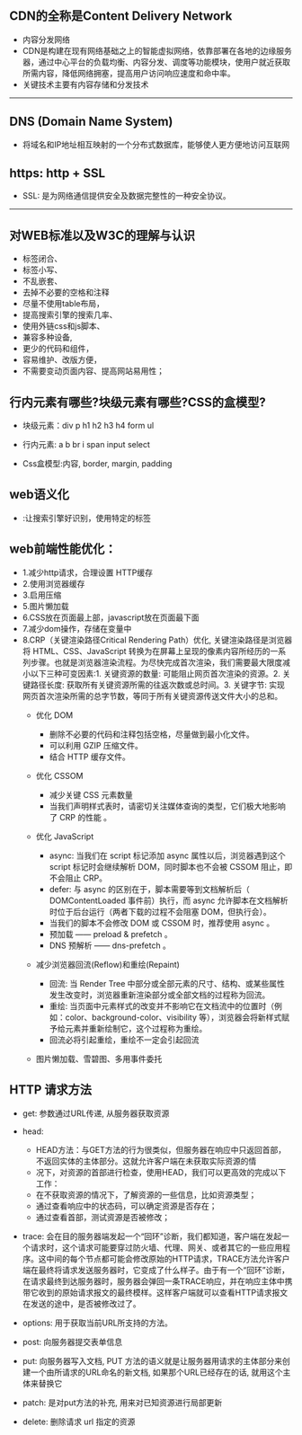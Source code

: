 
## CDN的全称是Content Delivery Network
* 内容分发网络
* CDN是构建在现有网络基础之上的智能虚拟网络，依靠部署在各地的边缘服务器，通过中心平台的负载均衡、内容分发、调度等功能模块，使用户就近获取所需内容，降低网络拥塞，提高用户访问响应速度和命中率。
* 关键技术主要有内容存储和分发技术
---
## DNS (Domain Name System)
* 将域名和IP地址相互映射的一个分布式数据库，能够使人更方便地访问互联网

## https: http + SSL
* SSL: 是为网络通信提供安全及数据完整性的一种安全协议。

***
## 对WEB标准以及W3C的理解与认识
* 标签闭合、
* 标签小写、
* 不乱嵌套、
* 去掉不必要的空格和注释 
* 尽量不使用table布局，
* 提高搜索引擎的搜索几率、
* 使用外链css和js脚本、
* 兼容多种设备,
* 更少的代码和组件，
* 容易维护、改版方便，
* 不需要变动页面内容、提高网站易用性；

## 行内元素有哪些?块级元素有哪些?CSS的盒模型?

* 块级元素：div p h1 h2 h3 h4 form ul

* 行内元素: a b br i span input select

* Css盒模型:内容, border, margin, padding

## web语义化

* :让搜索引擎好识别，使用特定的标签

## web前端性能优化：
* 1.减少http请求，合理设置 HTTP缓存
* 2.使用浏览器缓存
* 3.启用压缩
* 5.图片懒加载
* 6.CSS放在页面最上部，javascript放在页面最下面
* 7.减少dom操作，存储在变量中
* 8.CRP（关键渲染路径Critical Rendering Path）优化, 关键渲染路径是浏览器将 HTML、CSS、JavaScript 转换为在屏幕上呈现的像素内容所经历的一系列步骤。也就是浏览器渲染流程。为尽快完成首次渲染，我们需要最大限度减小以下三种可变因素:1. 关键资源的数量: 可能阻止网页首次渲染的资源。2. 关键路径长度: 获取所有关键资源所需的往返次数或总时间。3. 关键字节: 实现网页首次渲染所需的总字节数，等同于所有关键资源传送文件大小的总和。
  * 优化 DOM
	* 删除不必要的代码和注释包括空格，尽量做到最小化文件。
	* 可以利用 GZIP 压缩文件。
	* 结合 HTTP 缓存文件。

  * 优化 CSSOM

	* 减少关键 CSS 元素数量
	* 当我们声明样式表时，请密切关注媒体查询的类型，它们极大地影响了 CRP 的性能 。

  * 优化 JavaScript

	* async: 当我们在 script 标记添加 async 属性以后，浏览器遇到这个 script 标记时会继续解析 DOM，同时脚本也不会被 CSSOM 阻止，即不会阻止 CRP。
	* defer: 与 async 的区别在于，脚本需要等到文档解析后（ DOMContentLoaded 事件前）执行，而 async 允许脚本在文档解析时位于后台运行（两者下载的过程不会阻塞 DOM，但执行会）。
	* 当我们的脚本不会修改 DOM 或 CSSOM 时，推荐使用 async 。
	* 预加载 —— preload & prefetch 。
	* DNS 预解析 —— dns-prefetch 。

  * 减少浏览器回流(Reflow)和重绘(Repaint)
  	* 回流: 当 Render Tree 中部分或全部元素的尺寸、结构、或某些属性发生改变时，浏览器重新渲染部分或全部文档的过程称为回流。
  	* 重绘: 当页面中元素样式的改变并不影响它在文档流中的位置时（例如：color、background-color、visibility 等），浏览器会将新样式赋予给元素并重新绘制它，这个过程称为重绘。
    * 回流必将引起重绘，重绘不一定会引起回流
  * 图片懒加载、雪碧图、多用事件委托
  
  
## HTTP 请求方法
- get: 参数通过URL传递, 从服务器获取资源
- head: 
    - HEAD方法：与GET方法的行为很类似，但服务器在响应中只返回首部，不返回实体的主体部分。这就允许客户端在未获取实际资源的情
    - 况下，对资源的首部进行检查，使用HEAD，我们可以更高效的完成以下工作：
    - 在不获取资源的情况下，了解资源的一些信息，比如资源类型；
    - 通过查看响应中的状态码，可以确定资源是否存在；
    - 通过查看首部，测试资源是否被修改；

- trace: 会在目的服务器端发起一个“回环”诊断，我们都知道，客户端在发起一个请求时，这个请求可能要穿过防火墙、代理、网关、或者其它的一些应用程序。这中间的每个节点都可能会修改原始的HTTP请求，TRACE方法允许客户端在最终将请求发送服务器时，它变成了什么样子。由于有一个“回环”诊断，在请求最终到达服务器时，服务器会弹回一条TRACE响应，并在响应主体中携带它收到的原始请求报文的最终模样。这样客户端就可以查看HTTP请求报文在发送的途中，是否被修改过了。

- options: 用于获取当前URL所支持的方法。

- post: 向服务器提交表单信息

- put: 向服务器写入文档, PUT 方法的语义就是让服务器用请求的主体部分来创建一个由所请求的URL命名的新文档, 如果那个URL已经存在的话, 就用这个主体来替换它

- patch: 是对put方法的补充, 用来对已知资源进行局部更新

- delete: 删除请求 url 指定的资源
